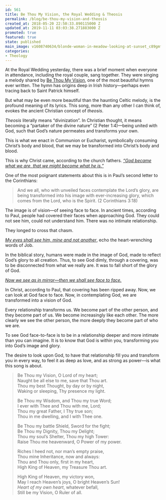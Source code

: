 ```yaml
---
id: 561
title: Be Thou My Vision, the Royal Wedding & Theosis
permalink: /blog/be-thou-my-vision-and-theosis
created_at: 2018-05-20 22:50:33.890115000 Z
updated_at: 2019-11-11 03:03:38.271883000 Z
promoted: true
featured: true
state: published
main_image: v1608740634/blonde-woman-in-meadow-looking-at-sunset_c89gmf.jpg
categories:
- Theology
---
```

At the Royal Wedding yesterday, there was a brief moment when everyone in attendance, including the royal couple, sang together. They were singing a melody shared by [Be Thou My Vision][0], one of the most beautiful hymns ever written. The hymn has origins deep in Irish history—perhaps even tracing back to Saint Patrick himself.

But what may be even more beautiful than the haunting Celtic melody, is the profound meaning of its lyrics. This song, more than any other I can think of, evokes the ancient Christian concept of *theosis*.

*Theosis* literally means “divinization”. In Christian thought, it means becoming a “partaker of the divine nature” (2 Peter 1:4)—being united with God, such that God’s nature permeates and transforms your own. 

This is what we enact in Communion or Eucharist, symbolically consuming Christ’s body and blood, that we may be transformed into Christ’s body and blood.

This is why Christ came, according to the church fathers. *[“God became what we are, that we might become what he is.”][1]*

One of the most poignant statements about this is in Paul’s second letter to the Corinthians:

> And we all, who with unveiled faces contemplate the Lord’s glory, are being transformed into his image with ever-increasing glory, which comes from the Lord, who is the Spirit. (2 Corinthians 3:18)

The image is of vision—of seeing face to face. In ancient times, according to Paul, people had covered their faces when approaching God. They could not see him, could not understand him. There was no intimate relationship.

They longed to cross that chasm.

*[My eyes shall see him, mine and not another][2]*, echo the heart-wrenching words of Job.

In the biblical story, humans were made in the image of God, made to reflect God’s glory to all creation. Thus, to see God dimly, through a covering, was to be disconnected from what we really are. It was to fall short of the glory of God. 

*[Now we see as in mirror—then we shall see face to face.][3]*

In Christ, according to Paul, that covering has been ripped away. Now, we can look at God face to face. Now, in contemplating God, we are transformed into a vision of God.

Every relationship transforms us. We become part of the other person, and they become part of us. We become increasingly like each other. The more clearly we see the other person, the more deeply they become part of who we are.

To see God face-to-face is to be in a relationship deeper and more intimate than you can imagine. It is to know that God is within you, transforming you into God’s image and glory.

The desire to look upon God, to have that relationship fill you and transform you in every way, to feel it as deep as love, and as strong as power—is what this song is about.

> Be Thou my Vision, O Lord of my heart;  
> Naught be all else to me, save that Thou art.  
> Thou my best Thought, by day or by night,  
> Waking or sleeping, Thy presence my light.  
>  
> Be Thou my Wisdom, and Thou my true Word;  
> I ever with Thee and Thou with me, Lord;  
> Thou my great Father, I Thy true son;  
> Thou in me dwelling, and I with Thee one.  
>  
> Be Thou my battle Shield, Sword for the fight;  
> Be Thou my Dignity, Thou my Delight;  
> Thou my soul’s Shelter, Thou my high Tower:  
> Raise Thou me heavenward, O Power of my power.  
>  
> Riches I heed not, nor man’s empty praise,  
> Thou mine Inheritance, now and always:  
> Thou and Thou only, first in my heart,  
> High King of Heaven, my Treasure Thou art.  
>  
> High King of Heaven, my victory won,  
> May I reach Heaven’s joys, O bright Heaven’s Sun!  
> *Heart of my own heart*, whatever befall,  
> Still be my Vision, O Ruler of all.  

[0]:	https://www.youtube.com/watch?v=_VpSqAcLrDI&index=36&t=0s&list=PL-S97LROgRNzo--DO8vVoRMQXFnBPYXXw
[1]:	https://en.wikipedia.org/wiki/Divinization_(Christian)#Patristic_writings
[2]:	http://micahredding.com/blog/my-grandfather
[3]:	https://www.biblegateway.com/passage/?search=1+corinthians+13:12&version=NIV
